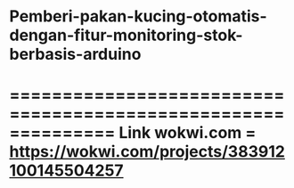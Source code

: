 # Pemberi-pakan-kucing-otomatis-dengan-fitur-monitoring-stok-berbasis-arduino

==============================================================
Link wokwi.com = https://wokwi.com/projects/383912100145504257
==============================================================
